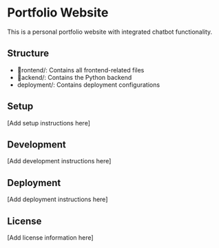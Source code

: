 # Portfolio Website

This is a personal portfolio website with integrated chatbot functionality.

## Structure

- rontend/: Contains all frontend-related files
- ackend/: Contains the Python backend
- deployment/: Contains deployment configurations

## Setup

[Add setup instructions here]

## Development

[Add development instructions here]

## Deployment

[Add deployment instructions here]

## License

[Add license information here]
